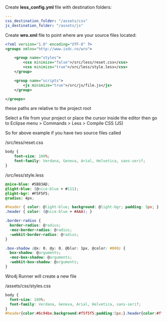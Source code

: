 
Create **less_config.yml** file with destination folders:

```yaml
---
css_destination_folder: "/assets/css"
js_destination_folder: "/assets/js"
```
Create **wro.xml** file to point where are your source files located:

```xml
<?xml version="1.0" encoding="UTF-8" ?>
<groups xmlns="http://www.isdc.ro/wro">

	<group name="styles">
		<css minimize="false">/src/less/reset.css</css>
		<css minimize="true">/src/less/style.less</css>
	</group>

	<group name="scripts">
		<js minimize="true">/src/js/file.js</js>
	</group>

</groups>
```
these paths are relative to the project root

Select a file from your project or place the cursor inside the editor then go to Eclipse menu > Commands > Less > Compile CSS (JS)

So for above example if you have two source files called

/src/less/reset.css
```css
body {
	font-size: 100%;
	font-family: Verdana, Geneva, Arial, Helvetica, sans-serif;
}
```

/src/less/style.less
```css
@nice-blue: #5B83AD;
@light-blue: (@nice-blue + #111);
@light-bgr: #F5F5F5;
@radius: 4px;

#header { color: @light-blue; background: @light-bgr; padding: 5px; }
.header { color: (@nice-blue + #AAA); }

.border-radius {
  border-radius: @radius;
  -moz-border-radius: @radius;
  -webkit-border-radius: @radius;
}

.box-shadow (@x: 0, @y: 0, @blur: 1px, @color: #000) {
  box-shadow: @arguments;
  -moz-box-shadow: @arguments;
  -webkit-box-shadow: @arguments;
}
```

Wro4j Runner will create a new file

/assets/css/styles.css
```css
body {
  font-size: 100%;
  font-family: Verdana, Geneva, Arial, Helvetica, sans-serif;
}
#header{color:#6c94be;background:#f5f5f5;padding:5px;}.header{color:#ffffff;}.border-radius{border-radius:4px;-moz-border-radius:4px;-webkit-border-radius:4px;}
```
